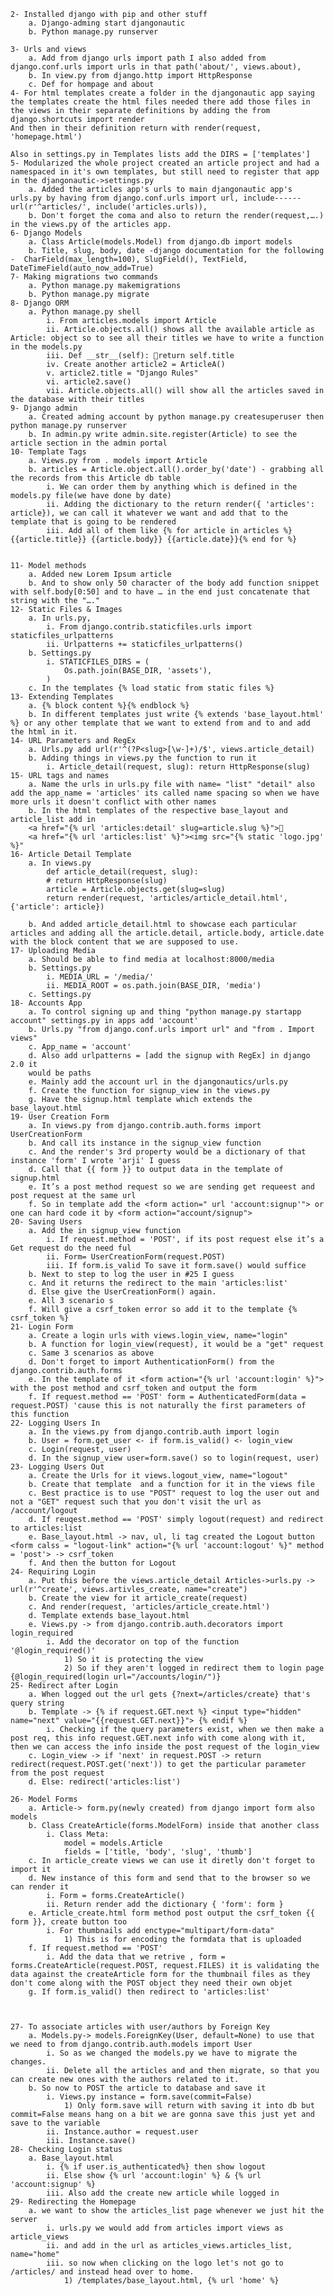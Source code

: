 	2- Installed django with pip and other stuff
		a. Django-adming start djangonautic
		b. Python manage.py runserver
		
	3- Urls and views
		a. Add from django urls import path I also added from django.conf.urls import urls in that path('about/', views.about),
		b. In view.py from django.http import HttpResponse
		c. Def for hompage and about
	4- For html templates create a folder in the djangonautic app saying the templates create the html files needed there add those files in the views in their separate definitions by adding the from django.shortcuts import render
	And then in their definition return with render(request, 'homepage.html')
	
	Also in settings.py in Templates lists add the DIRS = ['templates']
	5- Modularized the whole project created an article project and had a namespaced in it's own templates, but still need to register that app in the djangonautic->settings.py
		a. Added the articles app's urls to main djangonautic app's urls.py by having from django.conf.urls import url, include------url(r'^articles/', include('articles.urls)), 
		b. Don't forget the coma and also to return the render(request,….) in the views.py of the articles app.
	6- Django Models 
		a. Class Article(models.Model) from django.db import models
		b. Title, slug, body, date -django documentation for the following -  CharField(max_length=100), SlugField(), TextField, DateTimeField(auto_now_add=True)
	7- Making migrations two commands
		a. Python manage.py makemigrations
		b. Python manage.py migrate
	8- Django ORM
		a. Python manage.py shell
			i. From articles.models import Article
			ii. Article.objects.all() shows all the available article as Article: object so to see all their titles we have to write a function in the models.py 
			iii. Def __str__(self): return self.title
			iv. Create another article2 = ArticleA()
			v. article2.title = "Django Rules"
			vi. article2.save()
			vii. Article.objects.all() will show all the articles saved in the database with their titles
	9- Django admin
		a. Created adming account by python manage.py createsuperuser then python manage.py runserver
		b. In admin.py write admin.site.register(Article) to see the article section in the admin portal
	10- Template Tags
		a. Views.py from . models import Article 
		b. articles = Article.object.all().order_by('date') - grabbing all the records from this Article db table
			i. We can order them by anything which is defined in the models.py file(we have done by date)
			ii. Adding the dictionary to the return render({ 'articles': article}), we can call it whatever we want and add that to the template that is going to be rendered
			iii. Add all of them like {% for article in articles %}{{article.title}} {{article.body}} {{article.date}}{% end for %}
			
		
	11- Model methods
		a. Added new Lorem Ipsum article
		b. And to show only 50 character of the body add function snippet with self.body[0:50] and to have … in the end just concatenate that string with the "…."
	12- Static Files & Images
		a. In urls.py,
			i. From django.contrib.staticfiles.urls import staticfiles_urlpatterns
			ii. Urlpatterns += staticfiles_urlpatterns()
		b. Settings.py
			i. STATICFILES_DIRS = (
				Os.path.join(BASE_DIR, 'assets'),
			)
		c. In the templates {% load static from static files %}
	13- Extending Templates
		a. {% block content %}{% endblock %}
		b. In different templates just write {% extends 'base_layout.html' %} or any other template that we want to extend from and to and add the html in it.
	14- URL Parameters and RegEx
		a. Urls.py add url(r'^(?P<slug>[\w-]+)/$', views.article_detail)
		b. Adding things in views.py the function to run it
			i. Article_detail(request, slug): return HttpResponse(slug)
	15- URL tags and names
		a. Name the urls in urls.py file with name= "list" "detail" also add the app_name = 'articles' its called name spacing so when we have more urls it doesn't conflict with other names
		b. In the html templates of the respective base_layout and article_list add in 
		<a href="{% url 'articles:detail' slug=article.slug %}">
		<a href="{% url 'articles:list' %}"><img src="{% static 'logo.jpg' %}"
	16- Article Detail Template
		a. In views.py
			def article_detail(request, slug):
			# return HttpResponse(slug)
			article = Article.objects.get(slug=slug)
			return render(request, 'articles/article_detail.html', {'article': article})
			
		b. And added article_detail.html to showcase each particular articles and adding all the article.detail, article.body, article.date with the block content that we are supposed to use.
	17- Uploading Media
		a. Should be able to find media at localhost:8000/media
		b. Settings.py
			i. MEDIA_URL = '/media/'
			ii. MEDIA_ROOT = os.path.join(BASE_DIR, 'media')
		c. Settings.py 
	18- Accounts App
		a. To control signing up and thing "python manage.py startapp account" settings.py in apps add 'account'
		b. Urls.py "from django.conf.urls import url" and "from . Import views"
		c. App_name = 'account'
		d. Also add urlpatterns = [add the signup with RegEx] in django 2.0 it 
		would be paths
		e. Mainly add the account url in the djangonautics/urls.py
		f. Create the function for signup_view in the views.py
		g. Have the signup.html template which extends the base_layout.html
	19- User Creation Form
		a. In views.py from django.contrib.auth.forms import UserCreationForm
		b. And call its instance in the signup_view function
		c. And the render's 3rd property would be a dictionary of that instance 'form' I wrote 'arji' I guess
		d. Call that {{ form }} to output data in the template of signup.html
		e. It’s a post method request so we are sending get requeest and post request at the same url
		f. So in template add the <form action=" url 'account:signup'"> or one can hard code it by <form action="account/signup">
	20- Saving Users
		a. Add the in signup_view function
			i. If request.method = 'POST', if its post request else it’s a Get request do the need ful
			ii. Form= UserCreationForm(request.POST)
			iii. If form.is_valid To save it form.save() would suffice
		b. Next to step to log the user in #25 I guess
		c. And it returns the redirect to the main 'articles:list'
		d. Else give the UserCreationForm() again.
		e. All 3 scenario s
		f. Will give a csrf_token error so add it to the template {% csrf_token %}
	21- Login Form
		a. Create a login urls with views.login_view, name="login"
		b. A function for login_view(request), it would be a "get" request
		c. Same 3 scenarios as above
		d. Don't forget to import AuthenticationForm() from the django.contrib.auth.forms
		e. In the template of it <form action="{% url 'account:login' %}"> with the post method and csrf_token and output the form 
		f. If request.method == 'POST' form = AuthenticatedForm(data = request.POST) 'cause this is not naturally the first parameters of this function
	22- Logging Users In
		a. In the views.py from django.contrib.auth import login
		b. User = form.get_user <- if form.is_valid() <- login_view
		c. Login(request, user)
		d. In the signup_view user=form.save() so to login(request, user)
	23- Logging Users Out
		a. Create the Urls for it views.logout_view, name="logout"
		b. Create that template  and a function for it in the views file
		c. Best practice is to use "POST" request to log the user out and not a "GET" request such that you don't visit the url as /account/logout
		d. If reuqest.method == 'POST' simply logout(request) and redirect to articles:list
		e. Base_layout.html -> nav, ul, li tag created the Logout button <form calss = "logout-link" action="{% url 'account:logout' %}" method = 'post'> -> csrf_token
		f. And then the button for Logout
	24- Requiring Login
		a. Put this before the views.article_detail Articles->urls.py -> url(r'^create', views.artivles_create, name="create")
		b. Create the view for it article_create(request)
		c. And render(request, 'articles/article_create.html')
		d. Template extends base_layout.html 
		e. Views.py -> from django.contrib.auth.decorators import login_required 
			i. Add the decorator on top of the function '@login_required()'
				1) So it is protecting the view 
				2) So if they aren't logged in redirect them to login page {@login_required(login url="/accounts/login/")}
	25- Redirect after Login
		a. When logged out the url gets {?next=/articles/create} that's query string
		b. Template -> {% if request.GET.next %} <input type="hidden" name="next" value="{{request.GET.next}}"> {% endif %}
			i. Checking if the query parameters exist, when we then make a post req, this info request.GET.next info with come along with it, then we can access the info inside the post request of the login_view
		c. Login_view -> if 'next' in request.POST -> return redirect(request.POST.get('next')) to get the particular parameter from the post request 
		d. Else: redirect('articles:list')
		
	26- Model Forms
		a. Article-> form.py(newly created) from django import form also models
		b. Class CreateArticle(forms.ModelForm) inside that another class
			i. Class Meta:
				model = models.Article
				fields = ['title, 'body', 'slug', 'thumb']
		c. In article_create views we can use it diretly don't forget to import it 
		d. New instance of this form and send that to the browser so we can render it
			i. Form = forms.CreateArticle()
			ii. Return render add the dictionary { 'form': form }
		e. Article_create.html form method post output the csrf_token {{ form }}, create button too
			i. For thumbnails add enctype="multipart/form-data"
				1) This is for encoding the formdata that is uploaded 
		f. If request.method == 'POST'
			i. Add the data that we retrive , form = forms.CreateArticle(request.POST, request.FILES) it is validating the data against the createArticle form for the thumbnail files as they don't come along with the POST object they need their own objet 
		g. If form.is_valid() then redirect to 'articles:list'
		
		
		
	27- To associate articles with user/authors by Foreign Key
		a. Models.py-> models.ForeignKey(User, default=None) to use that we need to from django.contrib.auth.models import User
			i. So as we changed the models.py we have to migrate the changes.
			ii. Delete all the articles and and then migrate, so that you can create new ones with the authors related to it.
		b. So now to POST the article to database and save it 
			i. Views.py instance = form.save(commit=False)
				1) Only form.save will return with saving it into db but commit=False means hang on a bit we are gonna save this just yet and save to the variable
			ii. Instance.author = request.user
			iii. Instance.save()
	28- Checking Login status
		a. Base_layout.html
			i. {% if user.is_authenticated%} then show logout
			ii. Else show {% url 'account:login' %} & {% url 'account:signup' %}
			iii. Also add the create new article while logged in
	29- Redirecting the Homepage
		a. we want to show the articles_list page whenever we just hit the server 
			i. urls.py we would add from articles import views as article_views
			ii. and add in the url as articles_views.articles_list, name="home"
			iii. so now when clicking on the logo let's not go to /articles/ and instead head over to home.
				1) /templates/base_layout.html, {% url 'home' %}
		
